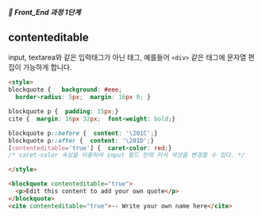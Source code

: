 ##### 🍑  Front_End 과정 1단계 
## contenteditable
input, textarea와 같은 입력태그가 아닌 태그, 예를들어 ```<div>``` 같은 태그에 문자열 편집이 가능하게 합니다.   

``` html
<style>
blockquote {   background: #eee;
  border-radius: 5px;  margin: 16px 0; }

blockquote p {  padding: 15px;}
cite {  margin: 16px 32px;  font-weight: bold;}

blockquote p::before {  content: '\201C';}
blockquote p::after {  content: '\201D';}
[contenteditable='true'] {  caret-color: red;}
/* caret-color 속성을 이용하여 input 필드 안의 커서 색상을 변경할 수 있다. */

</style>

<blockquote contenteditable="true">
  <p>Edit this content to add your own quote</p>
</blockquote>
<cite contenteditable="true">-- Write your own name here</cite>

```
